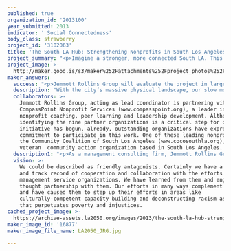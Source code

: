 ```yaml
---
published: true
organization_id: '2013100'
year_submitted: 2013
indicator: ' Social Connectedness'
body_class: strawberry
project_id: '3102063'
title: 'The South LA Hub: Strengthening Nonprofits in South Los Angeles '
project_summary: "<p>Imagine a stronger, more connected South LA. This vision means more resident participation, deeper connections between community members, and greater collaboration amongst community organizations. The road to this vision of Los Angeles relies on strengthening and supporting the entities that are designed to bring people together.</p>\r\n\r\n<p>We are working with a group of non-profits to create a hub for capacity building using the talents and strengths of nine veteran organizations who have worked in the field.  By finding new roles for these veteran leaders and managers in South LA, we create pathways for emerging leaders, increase earned income for the nonprofits by providing consulting and technical assistance to their peers and strengthen social connection through these interactions. Our goal is to fortify the nonprofit infrastructure in a part of LA that is underserved in order to see a stronger movement towards civic engagement.</p>\r\n\r\n<p>Capacity building and technical assistance support is a $2billion industry in the US led by consultants and for-profit management service agencies (Foundation Center).  By coalescing nonprofit organizations in South LA and establishing a physical space for these leaders and managers to crowdsource, our model will increase collaborative efforts and result in healthier nonprofit organizations. The hub model conserves resources by promoting strategic partnerships and assist organizations in developing business plans, exchanging skills and knowledge, breaking their isolation and adding more focus to their individual efforts.</p>\r\n\r\n<p>Envision a place in South LA bustling with small groups of nonprofit leaders collaborating to share ideas and spark innovation. Imagine a hub for peer learning that is available to members in Spanish and English, with sessions led not by external experts, but by people in the community that leaders can relate to. Here nonprofit managers can bring their questions on the difficult to navigate financial statements, for example, and receive one-on-one support from a peer organization trained and verified as having skill within this topic of interest. This mentor organization will serve as an ongoing point of contact for resource sharing between the two agencies. Both organizations participate in peer-led sessions on community mobilization strategies while gaining partners in day-to-day challenges of managing an organization as well as allies in the movement to engage communities. </p>\r\n\r\n<p>Different than other collaborative models already at work in South LA and Boyle Heights, this effort works specifically build capacity within organizations versus creating a campaign or agenda. Our goal is to provide tools to organizations so that they might be more effective and connected to others when engaging in work of their own. </p>\r\n\r\n<p>With the support of LA2050, we will take the first step in creating this environment. By December 31, 2013 we will design this buh-like model and launch a series of ‘Peer-led Consulting Convenings’ to engage at least 100 South LA organizations in peer-led capacity building support around their pressing management challenges. This effort requires the identification and training of nine veteran nonprofits with demonstrated skill in civic engagement work and internal management. At least 30 participating organizations will benefit from one-one-one consulting support from the veteran leaders. Through the convenings, these trained veterans will offer free, high-quality consulting to their peers, building a stronger network of capable community engagement organizations within the nonprofit landscape. In turn, these organizations will be more resilient and better equipped to lead Los Angeles towards a new era of greater connectedness.</p>"
project_image: >-
  http://maker.good.is/s3/maker%252Fattachments%252Fproject_photos%252Fimages%252F16877%252Fdisplay%252FLA2050_JRG.jpg=c570x385
maker_answers:
  success: "<p>Jemmott Rollins Group will evaluate the project in large part by measuring organizational change as a result of participation in the program. This information wil be collected through analysis of the needs assessments of a sample group of organizations and post-convening surveys and interviews. With the nine partner organizations, we will use the Core Capacity Assessment Tool (CCAT) to more systematically measure growth before and after participating in coaching, training and consulting engagement.</p>\r\n\r\n <p>The CCAT is a 146-question online survey developed by TCC group (http://www.tccccat.com/) that measures a nonprofit organization's effectiveness and can taken multiple times to measure development over time. “The CCAT is the most comprehensive, valid, and reliable tool of its kind, and has been used by funders and nonprofits as a planning, capacity building, research, and evaluation tool.” – TCC Group.</p>"
  description: "With the city’s massive physical landscape, our slow move towards an integrated public transit system, and the fast-paced lifestyle many of us lead, it’s not easy for Angelenos to connect with one another. Without mechanisms to facilitate interactions, or organizations ready with the skills, strategies and tactics to effectively encourage public engagement, Los Angeles will have more of the same fragmented, often unengaged communities. Our goal is to build up Los Angeles organizations that focus on civic engagement, voter turn-out, neighborhood-based advocacy, and local community building to change this. \r\n\r\nWith stronger, more collaborative, and strategic community organizations, Los Angeles residents will receive better services, become more informed, and find new pathways to participate in community. In time, this means higher voter turnout, greater civic discourse, heightened community collaboration, and new organizations and campaigns coming from the ground up. These neighborhood based initiatives would be made of people with skills to tackle almost any issue – from crime and violence prevention to low-performing schools and public health. \r\n\r\nUCLA’s Luskin Center for Public Affairs’ report on the state of non-profit organizations in Los Angeles County found an extreme service gap in low-income communities – nonprofits exist in the lowest numbers in poor neighborhoods. This means that, at present day, the people in Los Angeles who have the least support are those who essentially need it the most. Our focus on South Los Angeles represents a desire to reverse the service gap by strengthening the organizations that already exist so that they might more effectively engage Angelenos. The regional emphasis also represents our long-term commitment to serving underserved communities of color. We strongly believe that the South Los Angeles Hub is the first step in designing an engagement model that can be replicated city-wide.\r\n"
  collaborators: >-
    Jemmott Rollins Group, acting as lead coordinator is partnering with
    CompassPoint Nonprofit Services (www.compasspoint.org), a leader in
    nonprofit coaching, peer learning and leadership development. Although
    identifying the nine partner organizations is a critical step for once the
    initiative has begun, already, outstanding organizations have expressed
    commitment to participate in this work. One of these leading nonprofits is
    the Community Coalition of South Los Angeles (www.cocosouthla.org), a
    veteran  community action organization based in South Los Angeles. 
  description1: "<p>As a management consulting firm, Jemmott Rollins Group has built a reputation for developing innovative concepts and providing leadership in working with marginalized communities. Relevant achievements to this effort include:</p>\r\n\r\n<p>- Facilitated an 18 month planning process for South Los Angeles Building Healthy Communities, a ten-year, comprehensive community initiative of the California Endowment to revolutionize the way Californians think about and support health in their communities. </p>\r\n\r\n<p>- Conceptualized and currently serves as lead coordinator of Strong Field Project, a four-year effort by the Blue Shield of California Foundation aimed at building a strong, coordinated network of domestic violence service providers in California.</p>\r\n  \r\n<p>Provided a space for Black, Latino and Southeast Asian boys and men of color to connect with local and state officials on issues affecting young men in South LA, East LA and Long Beach through the Brothers, Sons, Selves campaign, a project funded by the Liberty Hill Foundation and the California Endowment.</p>\r\n\r\n<p>- Provided consulting services to over 30 nonprofits and foundations in California, garnering testimonials that include the following:</p>\r\n\r\n<p>\"JRG is uniquely qualified to facilitate and support the complex process of community change. They 'get it' in a way that few others do.\" —Tom David, Tides Network, San Franscisco</p>\r\n\r\n<p>\"JRG helped diversify our funding base, increase capacity and manage growth. Every time we've worked with JRG over the past five years, CoCo has taken a leap in organizational development.\"—Aurea Montes-Rodriguez, Community Coalition, Los Angeles</p>\r\n\r\n<p>\"JRG helped us realize that we all need to step back and look at the big picture every so often so that we make sure we keep on the right track.\" —Ben Schirmer, Rainbow Services, San Pedro</p>\r\n\r\n<p>For additional background information, please visit our website at jemmottrollinsgroup.net.</p>"
  vision: >-
    We could be described as friendly antagonists. Certainly we have a history
    and track record of cooperation and collaboration with the efforts of other
    management service organizations. We have learned from them and engaged in
    thought partnership with them. Our efforts in many ways complement theirs
    and have caused them to step up their efforts in areas like
    culturally-competent capacity building and deconstructing racism as a factor
    that perpetuates poverty and injustices.  
cached_project_image: >-
  https://archive-assets.la2050.org/images/2013/the-south-la-hub-strengthening-nonprofits-in-south-los-angeles/maker.good.is/s3/maker%252Fattachments%252Fproject_photos%252Fimages%252F16877%252Fdisplay%252FLA2050_JRG.jpg=c570x385.jpg
maker_image_id: '16877'
maker_image_file_name: LA2050_JRG.jpg

---
```

